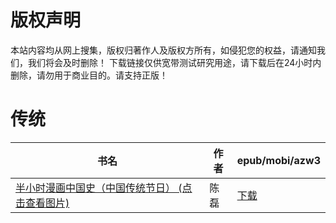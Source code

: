 # 版权声明

本站内容均从网上搜集，版权归著作人及版权方所有，如侵犯您的权益，请通知我们，我们将会及时删除！ 下载链接仅供宽带测试研究用途，请下载后在24小时内删除，请勿用于商业目的。请支持正版！

# 传统

| 书名 | 作者 | epub/mobi/azw3 |
| --- | --- | --- |
| [半小时漫画中国史（中国传统节日） (点击查看图片)](https://www.dushupai.com/attachment/2024/06/08/13ae766a4e8a5abf.jpg) | 陈磊 | [下载](https://url89.ctfile.com/f/31084289-1357044796-82aa09?p=8866) |
